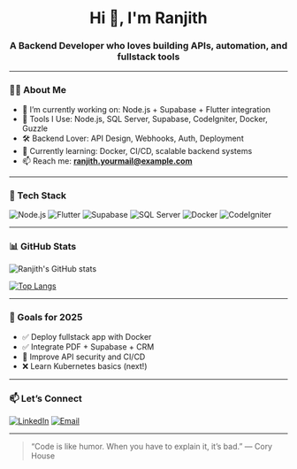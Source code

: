 <h1 align="center">Hi 👋, I'm Ranjith</h1>
<h3 align="center">A Backend Developer who loves building APIs, automation, and fullstack tools</h3>

---

### 👨‍💻 About Me

- 🔭 I’m currently working on: Node.js + Supabase + Flutter integration
- 🧰 Tools I Use: Node.js, SQL Server, Supabase, CodeIgniter, Docker, Guzzle
- 🛠️ Backend Lover: API Design, Webhooks, Auth, Deployment
- 🌱 Currently learning: Docker, CI/CD, scalable backend systems
- 📫 Reach me: **ranjith.yourmail@example.com**

---

### 💼 Tech Stack

![Node.js](https://img.shields.io/badge/-Node.js-339933?style=for-the-badge&logo=node.js&logoColor=white)
![Flutter](https://img.shields.io/badge/-Flutter-02569B?style=for-the-badge&logo=flutter&logoColor=white)
![Supabase](https://img.shields.io/badge/-Supabase-3ECF8E?style=for-the-badge&logo=supabase&logoColor=white)
![SQL Server](https://img.shields.io/badge/-SQL%20Server-CC2927?style=for-the-badge&logo=microsoft-sql-server&logoColor=white)
![Docker](https://img.shields.io/badge/-Docker-2496ED?style=for-the-badge&logo=docker&logoColor=white)
![CodeIgniter](https://img.shields.io/badge/-CodeIgniter-EF4223?style=for-the-badge&logo=codeigniter&logoColor=white)

---

### 📊 GitHub Stats

![Ranjith's GitHub stats](https://github-readme-stats.vercel.app/api?username=Ranjith935&show_icons=true&theme=github_dark&hide_border=true)

[![Top Langs](https://github-readme-stats.vercel.app/api/top-langs/?username=Ranjith935&layout=compact&theme=github_dark&hide_border=true)](https://github.com/anuraghazra/github-readme-stats)

---

### 🚀 Goals for 2025

- ✅ Deploy fullstack app with Docker
- ✅ Integrate PDF + Supabase + CRM
- 🔄 Improve API security and CI/CD
- ❌ Learn Kubernetes basics (next!)

---

### 📫 Let’s Connect

[![LinkedIn](https://img.shields.io/badge/-LinkedIn-blue?style=flat-square&logo=linkedin)](https://linkedin.com/in/your-link)
[![Email](https://img.shields.io/badge/-Email-grey?style=flat-square&logo=gmail)](mailto:ranjith@example.com)

---

> “Code is like humor. When you have to explain it, it’s bad.” — Cory House
